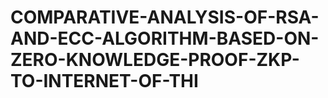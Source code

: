 # COMPARATIVE-ANALYSIS-OF-RSA-AND-ECC-ALGORITHM-BASED-ON-ZERO-KNOWLEDGE-PROOF-ZKP-TO-INTERNET-OF-THI